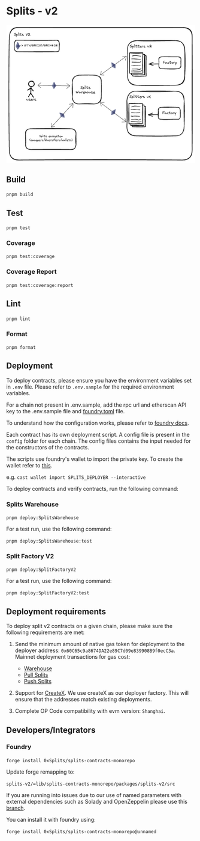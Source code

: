 # Splits - v2

![Architecture](docs/architecture.png)

## Build

`pnpm build`

## Test

`pnpm test`

### Coverage

`pnpm test:coverage`

### Coverage Report

`pnpm test:coverage:report`

## Lint

`pnpm lint`

### Format

`pnpm format`

## Deployment

To deploy contracts, please ensure you have the environment variables set in `.env` file. Please refer to `.env.sample`
for the required environment variables.

For a chain not present in .env.sample, add the rpc url and etherscan API key to the .env.sample file and
[foundry.toml](./foundry.toml) file.

To understand how the configuration works, please refer to [foundry docs](https://book.getfoundry.sh/cheatcodes/rpc).

Each contract has its own deployment script. A config file is present in the `config` folder for each chain. The config
files contains the input needed for the constructors of the contracts.

The scripts use foundry's wallet to import the private key. To create the wallet refer to
[this](https://book.getfoundry.sh/reference/cast/cast-wallet-import).

e.g. `cast wallet import SPLITS_DEPLOYER --interactive`

To deploy contracts and verify contracts, run the following command:

### Splits Warehouse

`pnpm deploy:SplitsWarehouse`

For a test run, use the following command:

`pnpm deploy:SplitsWarehouse:test`

### Split Factory V2

`pnpm deploy:SplitFactoryV2`

For a test run, use the following command:

`pnpm deploy:SplitFactoryV2:test`

## Deployment requirements

To deploy split v2 contracts on a given chain, please make sure the following requirements are met:

1. Send the minimum amount of native gas token for deployment to the deployer address: `0x60C65c9a8674DA22e89C7d09e839908B9f0ecC3a`. Mainnet deployment transactions for gas cost:

    * [Warehouse](https://etherscan.io/tx/0x9a24df13332fafff979c35d5475be6a0594b9e8a632b1ff603150c413b7c134c)
    * [Pull Splits](https://etherscan.io/tx/0xe81eb2677e597ae98c65558487693d94494e28387f2a9d76782992e4f399f44a)
    * [Push Splits](https://etherscan.io/tx/0x20e8da208491560c658a25dcaa2bf37f94f26ccb4d5caaac4a346b2152818513)

2. Support for [CreateX](https://createx.rocks/). We use createX as our deployer factory. This will ensure that the addresses match existing deployments.

3. Complete OP Code compatibility with evm version: `Shanghai`.

## Developers/Integrators

### Foundry

`forge install 0xSplits/splits-contracts-monorepo`

Update forge remapping to:

`splits-v2/=lib/splits-contracts-monorepo/packages/splits-v2/src`

If you are running into issues due to our use of named parameters with external dependencies such as Solady and
OpenZeppelin please use this [branch](https://github.com/0xSplits/splits-contracts-monorepo/tree/unnamed).

You can install it with foundry using:

`forge install 0xSplits/splits-contracts-monorepo@unnamed`
